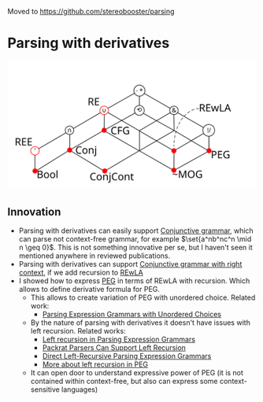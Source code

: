 Moved to https://github.com/stereobooster/parsing

# Parsing with derivatives

[![](docs/Operations%20concept%20map.svg)](docs/Operations%20concept%20map.md)

## Innovation

- Parsing with derivatives can easily support [Conjunctive grammar](docs/Conjunctive%20grammar.md), which can parse not context-free grammar, for example $\set{a^nb^nc^n \mid  n \geq 0}$. This is not something innovative per se, but I haven't seen it mentioned anywhere in reviewed publications.
- Parsing with derivatives can support [Conjunctive grammar with right context](docs/Conjunctive%20grammar%20with%20right%20context.md), if we add recursion to [REwLA](docs/Regular%20expressions%20with%20lookahead.md)
- I showed how to express [PEG](docs/PEG.md) in terms of REwLA with recursion. Which allows to define derivative formula for PEG.
  - This allows to create variation of PEG with unordered choice. Related work:
    - [Parsing Expression Grammars with Unordered Choices](https://www.jstage.jst.go.jp/article/ipsjjip/25/0/25_975/_pdf)
  - By the nature of parsing with derivatives it doesn't have issues with left recursion. Related works:
    - [Left recursion in Parsing Expression Grammars](https://www.sciencedirect.com/science/article/pii/S0167642314000288)
    - [Packrat Parsers Can Support Left Recursion](https://web.cs.ucla.edu/~todd/research/pepm08.pdf)
    - [Direct Left-Recursive Parsing Expression Grammars](https://tratt.net/laurie/research/pubs/html/tratt__direct_left_recursive_parsing_expression_grammars/)
    - [More about left recursion in PEG](https://ceur-ws.org/Vol-2240/paper9.pdf)
  - It can open door to understand expressive power of PEG (it is not contained within context-free, but also can express some context-sensitive languages)
